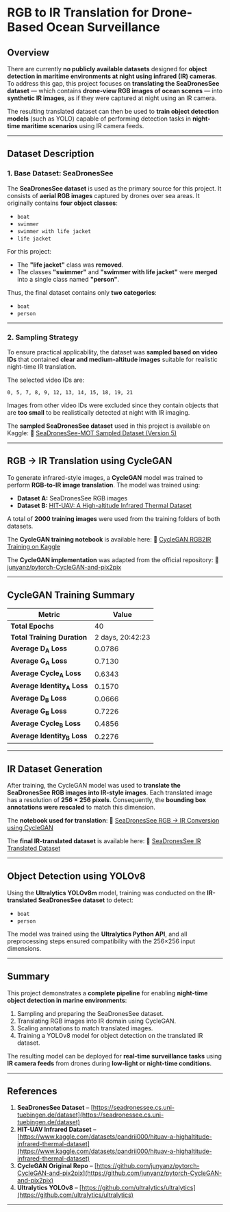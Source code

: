 # RGB to IR Translation for Drone-Based Ocean Surveillance

## Overview

There are currently **no publicly available datasets** designed for **object detection in maritime environments at night using infrared (IR) cameras**. To address this gap, this project focuses on **translating the SeaDronesSee dataset** — which contains **drone-view RGB images of ocean scenes** — into **synthetic IR images**, as if they were captured at night using an IR camera.

The resulting translated dataset can then be used to **train object detection models** (such as YOLO) capable of performing detection tasks in **night-time maritime scenarios** using IR camera feeds.

---

## Dataset Description

### 1. **Base Dataset: SeaDronesSee**

The **SeaDronesSee dataset** is used as the primary source for this project. It consists of **aerial RGB images** captured by drones over sea areas.
It originally contains **four object classes**:

- `boat`
- `swimmer`
- `swimmer with life jacket`
- `life jacket`

For this project:

- The **"life jacket"** class was **removed**.
- The classes **"swimmer"** and **"swimmer with life jacket"** were **merged** into a single class named **"person"**.

Thus, the final dataset contains only **two categories**:

- `boat`
- `person`

---

### 2. **Sampling Strategy**

To ensure practical applicability, the dataset was **sampled based on video IDs** that contained **clear and medium-altitude images** suitable for realistic night-time IR translation.

The selected video IDs are:

```
0, 5, 7, 8, 9, 12, 13, 14, 15, 18, 19, 21
```

Images from other video IDs were excluded since they contain objects that are **too small** to be realistically detected at night with IR imaging.

The **sampled SeaDronesSee dataset** used in this project is available on Kaggle:
🔗 [SeaDronesSee-MOT Sampled Dataset (Version 5)](https://www.kaggle.com/datasets/rameezakther/seadronessee-mot-sampled-dataset)

---

## RGB → IR Translation using CycleGAN

To generate infrared-style images, a **CycleGAN** model was trained to perform **RGB-to-IR image translation**.
The model was trained using:

- **Dataset A:** SeaDronesSee RGB images
- **Dataset B:** [HIT-UAV: A High-altitude Infrared Thermal Dataset](https://github.com)

A total of **2000 training images** were used from the training folders of both datasets.

The **CycleGAN training notebook** is available here:
🔗 [CycleGAN RGB2IR Training on Kaggle](https://www.kaggle.com/code/rameezakther/cycle-gan-rgb2ir-training)

The **CycleGAN implementation** was adapted from the official repository:
🔗 [junyanz/pytorch-CycleGAN-and-pix2pix](https://github.com/junyanz/pytorch-CycleGAN-and-pix2pix)

---

## CycleGAN Training Summary

| **Metric**                            | **Value**        |
| ------------------------------------- | ---------------- |
| **Total Epochs**                      | 40               |
| **Total Training Duration**           | 2 days, 20:42:23 |
| **Average D<sub>A</sub> Loss**        | 0.0786           |
| **Average G<sub>A</sub> Loss**        | 0.7130           |
| **Average Cycle<sub>A</sub> Loss**    | 0.6343           |
| **Average Identity<sub>A</sub> Loss** | 0.1570           |
| **Average D<sub>B</sub> Loss**        | 0.0666           |
| **Average G<sub>B</sub> Loss**        | 0.7226           |
| **Average Cycle<sub>B</sub> Loss**    | 0.4856           |
| **Average Identity<sub>B</sub> Loss** | 0.2276           |

---

## IR Dataset Generation

After training, the CycleGAN model was used to **translate the SeaDronesSee RGB images into IR-style images**.
Each translated image has a resolution of **256 × 256 pixels**.
Consequently, the **bounding box annotations were rescaled** to match this dimension.

The **notebook used for translation**:
🔗 [SeaDronesSee RGB → IR Conversion using CycleGAN](https://www.kaggle.com/code/rameezakther/seadronesee-rgb2ir-conversion-using-cycle-gan)

The **final IR-translated dataset** is available here:
🔗 [SeaDronesSee IR Translated Dataset](https://www.kaggle.com/datasets/rameezakther/seadronessee-ir-translated-dataset)

---

## Object Detection using YOLOv8

Using the **Ultralytics YOLOv8m** model, training was conducted on the **IR-translated SeaDronesSee dataset** to detect:

- `boat`
- `person`

The model was trained using the **Ultralytics Python API**, and all preprocessing steps ensured compatibility with the 256×256 input dimensions.

---

## Summary

This project demonstrates a **complete pipeline** for enabling **night-time object detection in marine environments**:

1. Sampling and preparing the SeaDronesSee dataset.
2. Translating RGB images into IR domain using CycleGAN.
3. Scaling annotations to match translated images.
4. Training a YOLOv8 model for object detection on the translated IR dataset.

The resulting model can be deployed for **real-time surveillance tasks** using **IR camera feeds** from drones during **low-light or night-time conditions**.

---

## References

1. **SeaDronesSee Dataset** – [https://seadronessee.cs.uni-tuebingen.de/dataset](https://seadronessee.cs.uni-tuebingen.de/dataset)
2. **HIT-UAV Infrared Dataset** – [https://www.kaggle.com/datasets/pandrii000/hituav-a-highaltitude-infrared-thermal-dataset](https://www.kaggle.com/datasets/pandrii000/hituav-a-highaltitude-infrared-thermal-dataset)
3. **CycleGAN Original Repo** – [https://github.com/junyanz/pytorch-CycleGAN-and-pix2pix](https://github.com/junyanz/pytorch-CycleGAN-and-pix2pix)
4. **Ultralytics YOLOv8** – [https://github.com/ultralytics/ultralytics](https://github.com/ultralytics/ultralytics)

---
